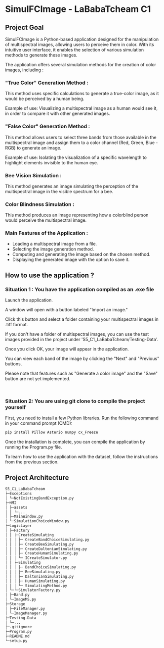 <h1> SimulFCImage - LaBabaTcheam C1 </h1>
<h2>Project Goal</h2>
<p>SimulFCImage is a Python-based application designed for the manipulation of multispectral images,
allowing users to perceive them in color. With its intuitive user interface, it enables the selection of various simulation methods to generate these images.</p>
<p> The application offers several simulation methods for the creation of color images, including : </p>
<h3>"True Color" Generation Method :</h3>
<p>This method uses specific calculations to generate a true-color image, as it would be perceived by a human being.</p>
<p>Example of use: Visualizing a multispectral image as a human would see it, in order to compare it with other generated images.</p>
<h3>"False Color" Generation Method :</h3>
<p>This method allows users to select three bands from those available in the multispectral image and assign them to a color channel (Red, Green, Blue - RGB) to generate an image.</p>
<p>Example of use: Isolating the visualization of a specific wavelength to highlight elements invisible to the human eye.</p>
<h3>Bee Vision Simulation :</h3>
<p>This method generates an image simulating the perception of the multispectral image in the visible spectrum for a bee.</p>
<h3>Color Blindness Simulation :</h3>
<p>This method produces an image representing how a colorblind person would perceive the multispectral image.</p>
<h3>Main Features of the Application :</h3>
<ul>
  <li>Loading a multispectral image from a file.</li>
  <li>Selecting the image generation method.</li>
  <li>Computing and generating the image based on the chosen method.</li>
	<li>Displaying the generated image with the option to save it.</li>
</ul>

<h2>How to use the application ?</h2> 

<h3>Situation 1 : You have the application compiled as an .exe file</h3>

<p>Launch the application. </p>
<p>A window will open with a button labeled "Import an image."</p>
<p>Click this button and select a folder containing your multispectral images in .tiff format.</p>
<p>If you don't have a folder of multispectral images, you can use the test images provided in the project under 'S5_C1_LaBabaTcheam/Testing-Data'.</p>
<p>Once you click OK, your image will appear in the application.</p>
<p>You can view each band of the image by clicking the "Next" and "Previous" buttons.</p>
<p>Please note that features such as "Generate a color image" and the "Save" button are not yet implemented.</p>

<br>

<h3>Situation 2: You are using git clone to compile the project yourself</h3>

<p>First, you need to install a few Python libraries. Run the following command in your command prompt (CMD): </p>

```bash
pip install Pillow Asterio numpy cx_Freeze
```

<p>Once the installation is complete, you can compile the application by running the Program.py file.</p>
<p>To learn how to use the application with the dataset, follow the instructions from the previous section.</p>

<h2>Project Architecture</h2>

```bash
S5_C1_LaBabaTcheam
├─Exceptions
│ └─NotExistingBandException.py
├─HMI
│ ├─assets
│ │ └─...
│ ├─MainWindow.py
│ └─SimulationChoiceWindow.py
├─LogicLayer
│ ├─Factory
│ │ ├─CreateSimulating
│ │ │ ├─ CreateBandChoiceSimulating.py
│ │ │ ├─ CreateBeeSimulating.py
│ │ │ ├─ CreateDaltonianSimulating.py
│ │ │ ├─ CreateHumanSimulating.py
│ │ │ └─ ICreateSimulator.py
│ │ ├─Simulating
│ │ │ ├─ BandChoiceSimulating.py
│ │ │ ├─ BeeSimulating.py
│ │ │ ├─ DaltonianSimulating.py
│ │ │ ├─ HumanSimulating.py
│ │ │ └─ SimulatingMethod.py
│ └─└─SimulatorFactory.py
│ ├─Band.py
│ └─ImageMS.py
├─Storage
│ ├─FileManager.py
│ └─ImageManager.py
├─Testing-Data
│ └─...
├─.gitignore
├─Program.py
├─README.md
└─setup.py
```

